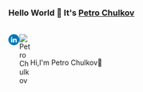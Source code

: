 ### Hello World 👋 It's [Petro Chulkov](https://github.com/PetroChulkov)

<br/>


<a href="https://www.linkedin.com/in/petro-chulkov/">
<img align="left" alt="Petro Chulkov" width="22px" src="https://raw.githubusercontent.com/PetroChulkov/PetroChulkov/master/LinkedIN.png" />
</a>
<a href="https://www.facebook.com/chulkov.petr.9/">
<img align="left" alt="Petro Chulkov" width="22px" src="https://cdn.jsdelivr.net/npm/simple-icons@v3/icons/facebook.svg" />
</a>
<br />

<br />

Hi,I'm Petro Chulkov🙌






